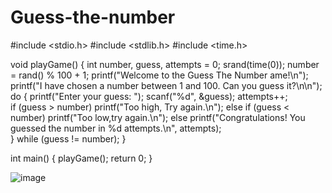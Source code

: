 # Guess-the-number
#include <stdio.h>
#include <stdlib.h>
#include <time.h>

void playGame() {
    int number, guess, attempts = 0;
    srand(time(0));
    number = rand() % 100 + 1;
    printf("Welcome to the Guess The Number ame!\n");
    printf("I have chosen a number between 1 and 100. Can you guess it?\n\n");    
    do {
        printf("Enter your guess: ");
        scanf("%d", &guess);
        attempts++;      
        if (guess > number)
            printf("Too high, Try again.\n");
        else if (guess < number)
            printf("Too low,try again.\n");
        else
            printf("Congratulations! You guessed the number in %d attempts.\n", attempts);   
    } while (guess != number);
}

int main() {
    playGame();
    return 0;
}

![image](https://github.com/user-attachments/assets/33926386-cb70-413d-bab2-6d1367ecef38)

